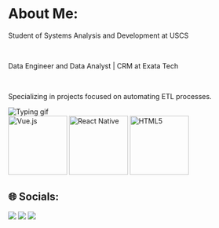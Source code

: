 # About Me:
Student of Systems Analysis and Development at USCS

<br>

Data Engineer and Data Analyst | CRM at Exata Tech

<br>

Specializing in projects focused on automating ETL processes.

<img src="https://gifs.eco.br/wp-content/uploads/2022/09/gifs-de-pessoas-digitando-29.gif" alt="Typing gif">

  <br>

  <img src="https://img.icons8.com/color/2x/python.png" width="120" alt="Vue.js">
  <img src="https://cdn.icon-icons.com/icons2/1508/PNG/512/officedatabase_104402.png" width="120" alt="React Native">
  <img src="https://img.icons8.com/color/2x/html-5.png" width="120" alt="HTML5">

</table>

## 🌐 Socials:

<div> 
  <a href="https://www.instagram.com/b_alvarim/" target="_blank"><img src="https://img.shields.io/badge/-Instagram-%23E4405F?style=for-the-badge&logo=instagram&logoColor=white" target="_blank"></a>
  <a href = "mailto:brunoalvarim1@gmail.com"><img src="https://img.shields.io/badge/-Gmail-%23333?style=for-the-badge&logo=gmail&logoColor=white" target="_blank"></a>
  <a href="https://www.linkedin.com/in/bruno-alvarim-093733250/" target="_blank"><img src="https://img.shields.io/badge/-LinkedIn-%230077B5?style=for-the-badge&logo=linkedin&logoColor=white" target="_blank"></a> 
</div>

